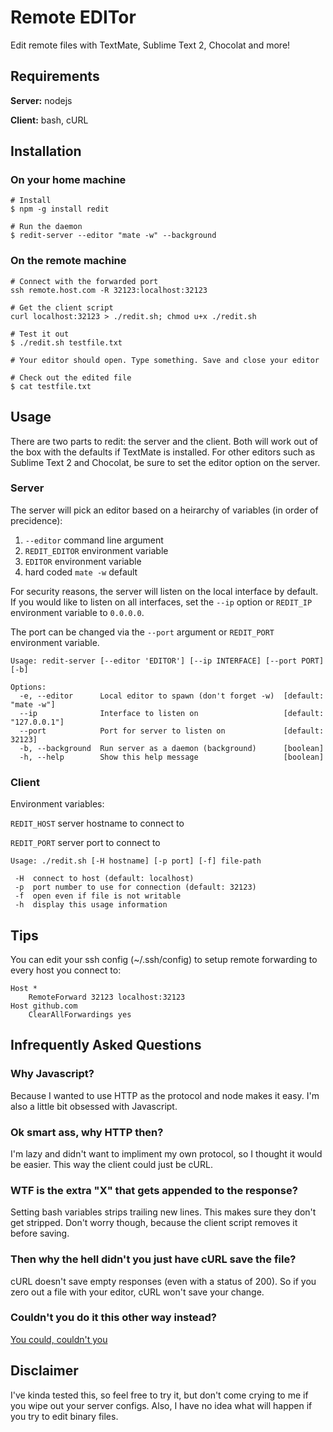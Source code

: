 # Remote EDITor

Edit remote files with TextMate, Sublime Text 2, Chocolat and more!

## Requirements

**Server:** nodejs

**Client:** bash, cURL

## Installation

### On your home machine

```shell
# Install
$ npm -g install redit

# Run the daemon
$ redit-server --editor "mate -w" --background
```

### On the remote machine

```shell
# Connect with the forwarded port
ssh remote.host.com -R 32123:localhost:32123

# Get the client script
curl localhost:32123 > ./redit.sh; chmod u+x ./redit.sh

# Test it out
$ ./redit.sh testfile.txt

# Your editor should open. Type something. Save and close your editor

# Check out the edited file
$ cat testfile.txt
```

## Usage

There are two parts to redit: the server and the client.
Both will work out of the box with the defaults if TextMate is installed. For other editors such as Sublime Text 2 and Chocolat, be sure to set the editor option on the server.

### Server

The server will pick an editor based on a heirarchy of variables (in order of precidence):

1. `--editor` command line argument
2. `REDIT_EDITOR` environment variable
3. `EDITOR` environment variable
4. hard coded `mate -w` default

For security reasons, the server will listen on the local interface by default.
If you would like to listen on all interfaces, set the `--ip` option or `REDIT_IP` environment variable to `0.0.0.0`.

The port can be changed via the `--port` argument or `REDIT_PORT` environment variable.

```
Usage: redit-server [--editor 'EDITOR'] [--ip INTERFACE] [--port PORT] [-b]

Options:
  -e, --editor      Local editor to spawn (don't forget -w)  [default: "mate -w"]
  --ip              Interface to listen on                   [default: "127.0.0.1"]
  --port            Port for server to listen on             [default: 32123]
  -b, --background  Run server as a daemon (background)      [boolean]
  -h, --help        Show this help message                   [boolean]
```

### Client

Environment variables:

`REDIT_HOST` server hostname to connect to

`REDIT_PORT` server port to connect to

```
Usage: ./redit.sh [-H hostname] [-p port] [-f] file-path

 -H  connect to host (default: localhost)
 -p  port number to use for connection (default: 32123)
 -f  open even if file is not writable
 -h  display this usage information
```


## Tips

You can edit your ssh config (~/.ssh/config) to setup remote forwarding to every host you connect to:

```
Host *
    RemoteForward 32123 localhost:32123
Host github.com
    ClearAllForwardings yes
```

## Infrequently Asked Questions

### Why Javascript?

Because I wanted to use HTTP as the protocol and node makes it easy. I'm also a little bit obsessed with Javascript.

### Ok smart ass, why HTTP then?

I'm lazy and didn't want to impliment my own protocol, so I thought it would be easier. This way the client could just be cURL.

### WTF is the extra "X" that gets appended to the response?

Setting bash variables strips trailing new lines. This makes sure they don't get stripped. Don't worry though, because the client script removes it before saving.

### Then why the hell didn't you just have cURL save the file?

cURL doesn't save empty responses (even with a status of 200). So if you zero out a file with your editor, cURL won't save your change.

### Couldn't you do it this other way instead?

[You could, couldn't you](https://help.github.com/articles/fork-a-repo)

## Disclaimer

I've kinda tested this, so feel free to try it, but don't come crying to me if you wipe out your server configs. 
Also, I have no idea what will happen if you try to edit binary files. 